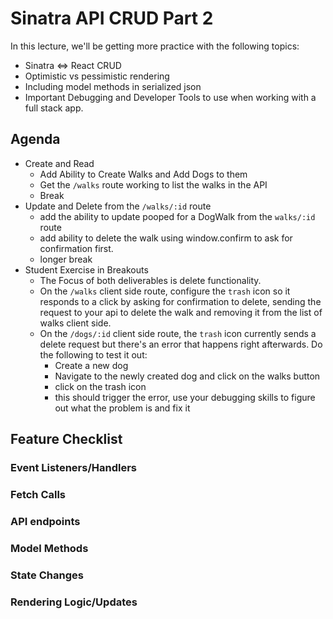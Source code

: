 # Sinatra API CRUD Part 2

In this lecture, we'll be getting more practice with the following topics:
- Sinatra <=> React CRUD
- Optimistic vs pessimistic rendering
- Including model methods in serialized json
- Important Debugging and Developer Tools to use when working with a full stack app.


## Agenda

- Create and Read
  - Add Ability to Create Walks and Add Dogs to them
  - Get the `/walks` route working to list the walks in the API
  - Break
- Update and Delete from the `/walks/:id` route 
  - add the ability to update pooped for a DogWalk from the `walks/:id` route
  - add ability to delete the walk using window.confirm to ask for confirmation first.
  - longer break
- Student Exercise in Breakouts 
  - The Focus of both deliverables is delete functionality.
  - On the `/walks` client side route, configure the `trash` icon so it responds to a click by asking for confirmation to delete, sending the request to your api to delete the walk and removing it from the list of walks client side. 
  - On the `/dogs/:id` client side route, the `trash` icon currently sends a delete request but there's an error that happens right afterwards. Do the following to test it out:
    - Create a new dog
    - Navigate to the newly created dog and click on the walks button
    - click on the trash icon
    - this should trigger the error, use your debugging skills to figure out what the problem is and fix it

  
## Feature Checklist

### Event Listeners/Handlers

### Fetch Calls

### API endpoints

### Model Methods

### State Changes

### Rendering Logic/Updates